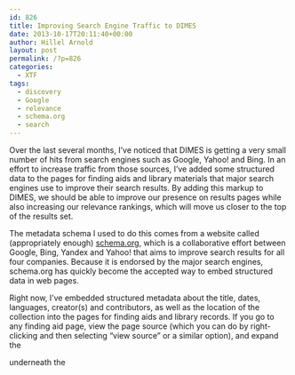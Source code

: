 ```yaml
---
id: 826
title: Improving Search Engine Traffic to DIMES
date: 2013-10-17T20:11:40+00:00
author: Hillel Arnold
layout: post
permalink: /?p=826
categories:
  - XTF
tags:
  - discovery
  - Google
  - relevance
  - schema.org
  - search
---
```

Over the last several months, I’ve noticed that DIMES is getting a very small number of hits from search engines such as Google, Yahoo! and Bing. In an effort to increase traffic from those sources, I’ve added some structured data to the pages for finding aids and library materials that major search engines use to improve their search results. By adding this markup to DIMES, we should be able to improve our presence on results pages while also increasing our relevance rankings, which will move us closer to the top of the results set.<!--more-->

The metadata schema I used to do this comes from a website called (appropriately enough) <a href="http://schema.org/" target="_blank">schema.org</a>, which is a collaborative effort between Google, Bing, Yandex and Yahoo! that aims to improve search results for all four companies. Because it is endorsed by the major search engines, schema.org has quickly become the accepted way to embed structured data in web pages.

Right now, I’ve embedded structured metadata about the title, dates, languages, creator(s) and contributors, as well as the location of the collection into the pages for finding aids and library records. If you go to any finding aid page, view the page source (which you can do by right-clicking and then selecting “view source” or a similar option), and expand the <div> underneath the <title> tag, you’ll see a whole bunch of embedded metadata. For example, here is what you’ll see on pages for the John D. Rockefeller papers:

![jdr-schema](http://rockarch.org/programs/digital/bitsandbytes/wp-content/uploads/2013/10/jdr-schema.png)

What these tags and attributes do is apply semantic meaning to particular pieces of information, so the search engine doesn’t have to guess. Now it knows exactly what the title is, who the author is, and where this thing is located. You can see what Google sees on this page by dropping the URL into [Google’s Structured Data Testing Tool](http://www.google.com/webmasters/tools/richsnippets), as this excerpt shows:

![jdr-structured](http://rockarch.org/programs/digital/bitsandbytes/wp-content/uploads/2013/10/jdr-structured.png)

It will take a few weeks for search engines to pick up this structured data, but I hope that when they do, we will see an increase in traffic from search engines. Stay tuned!
